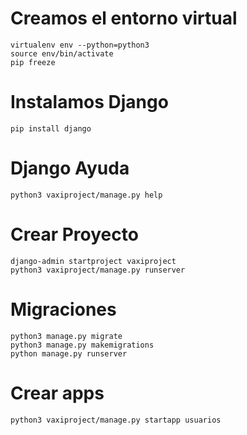 # Creamos el entorno virtual
```
virtualenv env --python=python3
source env/bin/activate
pip freeze
```
# Instalamos Django
```
pip install django
```

# Django Ayuda
```
python3 vaxiproject/manage.py help
```

# Crear Proyecto
```
django-admin startproject vaxiproject
python3 vaxiproject/manage.py runserver
```

# Migraciones
```
python3 manage.py migrate
python3 manage.py makemigrations
python manage.py runserver
```

# Crear apps
```
python3 vaxiproject/manage.py startapp usuarios
```
